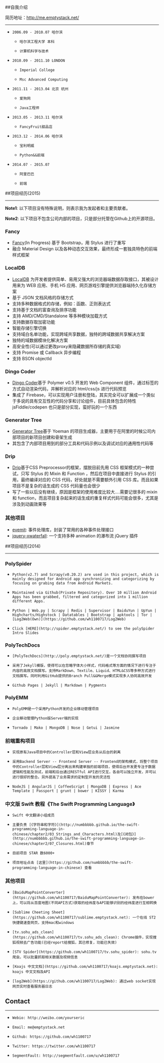 ##自我介绍

简历地址：http://me.emptystack.net/

---

*     2006.09 - 2010.07 哈尔滨
     *     哈尔滨工程大学 本科
     *     计算机科学与技术
*     2010.09 - 2011.10 LONDON
     *     Imperial College
     *     Msc Advanced Computing
*     2011.11 - 2013.04 北京 杭州
     *     爱狗网
     *     Java工程师
*     2013.05 - 2013.11 哈尔滨
     *     FancyFruit甜品店
*     2013.12 - 2014.06 哈尔滨
     *     宝利明威
     *     Python&&前端
*     2014.07 - 2015.07
     *     阿里巴巴
     *     前端

##项目经历(2015)

---

**Note1**: 以下项目没有特殊说明，则表示我为发起者和主要贡献者。

**Note2**: 以下项目不包含公司内部的项目，只是部分托管在Github上的开源项目。

### Fancy

*   [Fancy](https://github.com/wh1100717/fancy)(In Progress) 基于 Bootstrap，用 Stylus 进行了重写
*   融合 Material Design 以及各种动态交互效果，最终形成一套独具特色的前端样式框架

### LocalDB

*   [LocalDB](https://github.com/wh1100717/localDB) 为开发者提供简单、易用又强大的浏览器端数据存取接口，其被设计用来为 WEB 应用、手机 H5 应用、网页游戏引擎提供浏览器端持久化存储方案
*   基于 JSON 文档风格的存储方式
*   支持多种数据格式的存储，例如：函数、正则表达式
*   支持基于文档的富查询及排序功能
*   支持 AMD/CMD/Standalone 等多种模块加载方式
*   支持数据存取加密功能
*   智能存储引擎切换
*   支持域白名单功能，实现跨域共享数据，独特的跨域数据共享解决方案
*   独特的域数据模块化解决方案
*   高安全性(可以通过更改proxy来隐藏数据所存储的真实域)
*   支持 Promise 或 Callback 异步编程
*   支持 BSON objectId

### Dingo Coder

*   [Dingo Coder](https://github.com/wh1100717/dingo-coder)基于 Polymer v0.5 开发的 Web Component 组件，通过标签的方式自动渲染代码，并解析对应的 html/css/js 进行代码预览
*   集成了 Firebase，可以实现用户注册和登陆，其实完全可以扩展成一个类似于多说的具有交互性的代码分享和讨论组件，目前具体包含的特性 jsFiddle/codepen 也只是部分实现，蛮好玩的一个东西

### Generator Tree

*   [Generator Tree](https://github.com/wh1100717/generator-tree)基于 Yoeman 的项目生成器，主要用于在阿里的时候公司内部项目的新项目创建和骨架生成
*   其包含了内部项目用到的部分工具和代码示例以及调试对应的通用性代码等

### Drip

*   [Drip](https://github.com/wh1100717/drip)基于CSS Preprocessor的框架，摆脱目前先用 CSS 框架模式的一种尝试，只写 Stylus 的 Mixin 和 Function ，然后在项目中直接进行 Stylus 的引用，最终编译对应的 CSS 代码，好处就是不需要额外引用 CSS 库。而且如果项目不是复杂的话生成的 CSS 代码量也会很少
*   写了一些以后没有继续，原因是框架的使用难度比较大....需要记很多的 mixin 和 function，而且项目复杂起来的话生成的重复样式代码可能会很多，尤其是涉及到动画效果等

### 其他项目

*   [evemit](https://github.com/wh1100717/evemit): 事件处理库，封装了常用的各种事件处理接口
*   [jquery-xwaterfall](https://github.com/wh1100717/jquery-xwaterfall): 一个支持多种 animation 的瀑布流 jQuery 插件

##项目经历(2014)

---

### PolySpider

*     Python(v2.7) and Scrapy(v0.20.2) are used in this project, which is mainly designed for Android app synchronizing and categorizing by focusing on grabing data from Android Markets.
*     Maintained via Github(Private Repository). Over 10 million Android Apps has been grabbed, filtered and categorized into 1 million different Apps.
*     Python | Web.py | Scrapy | Redis | Supervisor | BaiduYun | UpYun | Highcharts/Highstock | Datatables | Bootstrap | apktools | Tor | [Log2Web(Own)](https://github.com/wh1100717/Log2Web)
*     Click [HERE](http://spider.emptystack.net/) to see the polySpider Intro Slides

### PolyTechDocs

*     [PolyTechDocs](http://poly.emptystack.net/)是一个文档协同撰写项目
*     采用了Jekyll模版，使得可以在忽略字体大小样式，代码格式等方面的情况下进行专注于内容的高效文档撰写。支持MarkDown、Textile、Liquid、HTML&CSS等多种方式进行文档撰写。同时利用GitHub提供的Branch Pull&&Merge模式实现多人协同高效开发
*     Github Pages | Jekyll | Markdown | Pygments

### PolyEMM

*     PolyEMM是一个采用Python开发的企业移动管理项目
*     企业移动管理Python版Server端的实现
*     Tornado | Mako | MongoDB | Nose | Getui | Jasmine

### 前端重构项目

*     实现原有Java项目中的Controller层和View层业务从后台的剥离
*     采用Backend Server -- Frontend Server -- Frontend的架构模式，将整个项目中的Controller层和View层分离出来构建单独的前端项目，使得后台开发更专注于数据逻辑和性能及测试，前端和后台通过RESTful API进行交互，各自可以独立开发，并可以进行很好的整合。另外提高了业务需求的定制型开发的灵活性
*     NodeJS | AngularJS | CoffeeScript | MongoDB | Express | Ace Template | Passport | grunt | bower | KISSY | Karma

### 中文版 Swift 教程《The Swift Programming Language》

*     Swift 中文翻译小组成员
*     主要负责 [《字符串和字符》](http://numbbbbb.github.io/the-swift-programming-language-in-chinese/chapter2/03_Strings_and_Characters.html)及[《闭包》](http://numbbbbb.github.io/the-swift-programming-language-in-chinese/chapter2/07_Closures.html)章节
*     目前项目 STAR 数6000+
*     项目地址点击 [这里](https://github.com/numbbbbb/the-swift-programming-language-in-chinese) 查看

### 其他项目

*     [BaiduMapPointConverter](https://github.com/wh1100717/BaiduMapPointConverter): 发布在bower上，可以将从百度地图(不同API方式)获取的经纬度与API能够识别的经纬度进行互相转换
*     [Sublime Cheeting Sheet](https://github.com/wh1100717/sublime.emptystack.net): 一个在线 ST2 快捷键速查网页，支持mac和windows
*     [tv.sohu_ads_clean](https://github.com/wh1100717/tv.sohu_ads_clean): Chrome插件，实现搜狐视频去广告功能(已经report给搜狐，其已修复，功能已失效)
*     [STV Spider](https://github.com/wh1100717/tv.sohu_spider): sohu.tv 爬虫，可以批量抓取相关数据及视频信息
*     [Koajs 中文文档](https://github.com/wh1100717/koajs.emptystack.net): koajs 中文文档及API
*     [log2Web](https://github.com/wh1100717/Log2Web): 通过web socket实现网页实时查看服务器日志

## Contact

---

*     Webio: http://weibo.com/yourseric
*     Email: me@emptystack.net
*     Github: https://github.com/wh1100717
*     Twitter: https://twitter.com/wh1100717
*     SegmentFault: http://segmentfault.com/u/wh1100717
